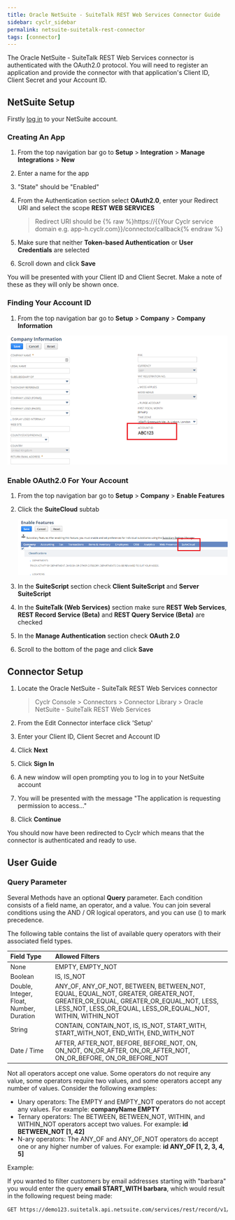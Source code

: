 ```yaml
---
title: Oracle NetSuite - SuiteTalk REST Web Services Connector Guide
sidebar: cyclr_sidebar
permalink: netsuite-suitetalk-rest-connector
tags: [connector]
---
```


The Oracle NetSuite - SuiteTalk REST Web Services connector is authenticated with the OAuth2.0 protocol. You will need to register an application and provide the connector with that application's Client ID, Client Secret and your Account ID.

## NetSuite Setup

Firstly [log in](https://system.netsuite.com/pages/customerlogin.jsp) to your NetSuite account.

### Creating An App

1. From the top navigation bar go to **Setup** > **Integration** > **Manage Integrations** > **New**

2. Enter a name for the app

3. "State" should be "Enabled"

4. From the Authentication section select **OAuth2.0**, enter your Redirect URI and select the scope **REST WEB SERVICES**

   > Redirect URI should be {% raw %}https://{{Your Cyclr service domain e.g. app-h.cyclr.com}}/connector/callback{% endraw %}

5. Make sure that neither **Token-based Authentication** or **User Credentials** are selected

6. Scroll down and click **Save**

You will be presented with your Client ID and Client Secret. Make a note of these as they will only be shown once.

### Finding Your Account ID

1. From the top navigation bar go to **Setup** > **Company** > **Company Information**

![Company information](./images/netsuite_suitetalk_1.png)

### Enable OAuth2.0 For Your Account

1. From the top navigation bar go to **Setup** > **Company** > **Enable Features**

2. Click the **SuiteCloud** subtab

   ![SuiteCloud tab](./images/netsuite_suitetalk_2.png)

3. In the **SuiteScript** section check **Client SuiteScript** and **Server SuiteScript**

4. In the **SuiteTalk (Web Services)** section make sure **REST Web Services**, **REST Record Service (Beta)** and **REST Query Service (Beta)** are checked

5. In the **Manage Authentication** section check **OAuth 2.0**

6. Scroll to the bottom of the page and click **Save**

## Connector Setup

1. Locate the Oracle NetSuite - SuiteTalk REST Web Services connector

   > Cyclr Console > Connectors > Connector Library > Oracle NetSuite - SuiteTalk REST Web Services

2. From the Edit Connector interface click 'Setup'

3. Enter your Client ID, Client Secret and Account ID

4. Click **Next**

5. Click **Sign In**

6. A new window will open prompting you to log in to your NetSuite account

7. You will be presented with the message "The application is requesting permission to access..."

8. Click **Continue**

You should now have been redirected to Cyclr which means that the connector is authenticated and ready to use.

## User Guide

### Query Parameter

Several Methods have an optional **Query** parameter. Each condition consists of a field name, an operator, and a value. You can join several conditions using the AND / OR logical operators, and you can use () to mark precedence.

The following table contains the list of available query operators with their associated field types.

| Field Type                               | Allowed Filters                                                                                                                                                                                |
| :--------------------------------------- | :--------------------------------------------------------------------------------------------------------------------------------------------------------------------------------------------- |
| None                                     | EMPTY, EMPTY_NOT                                                                                                                                                                               |
| Boolean                                  | IS, IS_NOT                                                                                                                                                                                     |
| Double, Integer, Float, Number, Duration | ANY_OF, ANY_OF_NOT, BETWEEN, BETWEEN_NOT, EQUAL, EQUAL_NOT, GREATER, GREATER_NOT, GREATER_OR_EQUAL, GREATER_OR_EQUAL_NOT, LESS, LESS_NOT, LESS_OR_EQUAL, LESS_OR_EQUAL_NOT, WITHIN, WITHIN_NOT |
| String                                   | CONTAIN, CONTAIN_NOT, IS, IS_NOT, START_WITH, START_WITH_NOT, END_WITH, END_WITH_NOT                                                                                                           |
| Date / Time                              | AFTER, AFTER_NOT, BEFORE, BEFORE_NOT, ON, ON_NOT, ON_OR_AFTER, ON_OR_AFTER_NOT, ON_OR_BEFORE, ON_OR_BEFORE_NOT                                                                                 |

Not all operators accept one value. Some operators do not require any value, some operators require two values, and some operators accept any number of values. Consider the following examples:

- Unary operators: The EMPTY and EMPTY_NOT operators do not accept any values. For example: **companyName EMPTY**
- Ternary operators: The BETWEEN, BETWEEN_NOT, WITHIN, and WITHIN_NOT operators accept two values. For example: **id BETWEEN_NOT [1, 42]**
- N-ary operators: The ANY_OF and ANY_OF_NOT operators do accept one or any higher number of values. For example: **id ANY_OF [1, 2, 3, 4, 5]**

Example:

If you wanted to filter customers by email addresses starting with "barbara" you would enter the query **email START_WITH barbara**, which would result in the following request being made:

```sh
GET https://demo123.suitetalk.api.netsuite.com/services/rest/record/v1/customer?q=email START_WITH barbara
```
